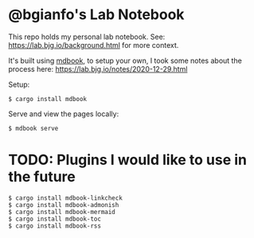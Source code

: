 # @bgianfo's Lab Notebook

This repo holds my personal lab notebook.
See: https://lab.bjg.io/background.html for more context.

It's built using [mdbook](https://rust-lang.github.io/mdBook/),
to setup your own, I took some notes about the process here: https://lab.bjg.io/notes/2020-12-29.html 

Setup:
```
$ cargo install mdbook
```

Serve and view the pages locally:
```
$ mdbook serve
```

# TODO: Plugins I would like to use in the future

```
$ cargo install mdbook-linkcheck
$ cargo install mdbook-admonish
$ cargo install mdbook-mermaid
$ cargo install mdbook-toc
$ cargo install mdbook-rss
```

